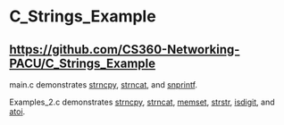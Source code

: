# C_Strings_Example

## https://github.com/CS360-Networking-PACU/C_Strings_Example


main.c demonstrates [strncpy](https://linux.die.net/man/3/strncpy), [strncat](https://linux.die.net/man/3/strncat), and [snprintf](https://linux.die.net/man/3/snprintf).

Examples_2.c demonstrates [strncpy](https://linux.die.net/man/3/strncpy), [strncat](https://linux.die.net/man/3/strncat), [memset](https://linux.die.net/man/3/memset), [strstr](https://linux.die.net/man/3/strstr), [isdigit](https://linux.die.net/man/3/isdigit), and [atoi](https://linux.die.net/man/3/atoi).
